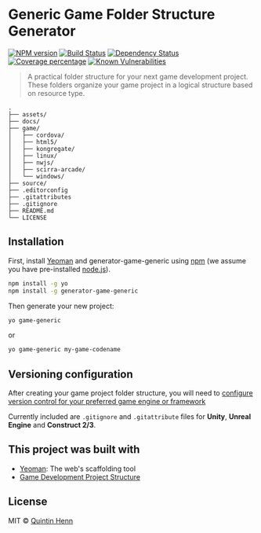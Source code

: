# Generic Game Folder Structure Generator

[![NPM version][npm-image]][npm-url] [![Build Status][travis-image]][travis-url] [![Dependency Status][daviddm-image]][daviddm-url] [![Coverage percentage][coveralls-image]][coveralls-url] [![Known Vulnerabilities][snyk-image]][snyk-url]

> A practical folder structure for your next game development project. These folders organize your game project in a logical structure based on resource type.

```folders
.
├── assets/
├── docs/
├── game/
│   ├── cordova/
│   ├── html5/
│   ├── kongregate/
│   ├── linux/
│   ├── nwjs/
│   ├── scirra-arcade/
│   └── windows/
├── source/
├── .editorconfig
├── .gitattributes
├── .gitignore
├── README.md
└── LICENSE

```

## Installation

First, install [Yeoman](http://yeoman.io) and generator-game-generic using [npm](https://www.npmjs.com/) (we assume you have pre-installed [node.js](https://nodejs.org/)).

```bash
npm install -g yo
npm install -g generator-game-generic
```

Then generate your new project:

```bash
yo game-generic
```

or

```bash
yo game-generic my-game-codename
```

## Versioning configuration

After creating your game project folder structure, you will need to [configure version control for your preferred game engine or framework](generators/app/templates/source/README.md)

Currently included are `.gitignore` and `.gitattribute` files for **Unity**, **Unreal Engine** and **Construct 2/3**.

## This project was built with

* [Yeoman](http://yeoman.io/): The web's scaffolding tool
* [Game Development Project Structure](https://bitbucket.org/indiesagtewerke/codename-project-structure/src/master/)

## License

MIT © [Quintin Henn](http://skerwe.web.za)

[npm-image]: https://badge.fury.io/js/generator-game-generic.svg
[npm-url]: https://npmjs.org/package/generator-game-generic
[travis-image]: https://travis-ci.com/Skerwe/generator-game-generic.svg?branch=master
[travis-url]: https://travis-ci.com/Skerwe/generator-game-generic
[daviddm-image]: https://david-dm.org/Skerwe/generator-game-generic.svg?theme=shields.io
[daviddm-url]: https://david-dm.org/Skerwe/generator-game-generic
[coveralls-image]: https://coveralls.io/repos/Skerwe/generator-game-generic/badge.svg
[coveralls-url]: https://coveralls.io/r/Skerwe/generator-game-generic
[snyk-image]: https://snyk.io/test/github/Skerwe/generator-game-generic/badge.svg
[snyk-url]: https://snyk.io/test/github/Skerwe/generator-game-generic
